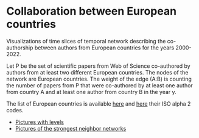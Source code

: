 # Collaboration between European countries

Visualizations of time slices of temporal network describing the co-authorship between authors from European countries for the years 2000-2022.

Let P be the set of scientific papers from Web of Science co-authored by authors from at least two different European countries. The nodes of the network are European countries. The weight of the edge (A:B) is counting the number of papers from P that were co-authored by at least one author from country A and at least one author from country B in the year y.

The list of European countries is available [here](https://www.worldometers.info/geography/how-many-countries-in-europe/) and [here](https://en.wikipedia.org/wiki/ISO_3166-1_alpha-2) their ISO alpha 2 codes.

* [Pictures with levels](level)
* [Pictures of the strongest neighbor networks](one)
